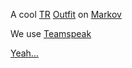 A cool [TR](Terran_Republic.md) [Outfit](Outfit.md) on
[Markov](Markov.md)

We use [Teamspeak](Teamspeak.md)

[Yeah...](http://myplanetside.station.sony.com/outfit.jsp?outfitId=16355&worldId=3)
